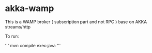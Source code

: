# akka-wamp

This is a WAMP broker ( subscription part and not RPC ) base on AKKA streams/http

To run:

'''
mvn compile exec:java
'''
